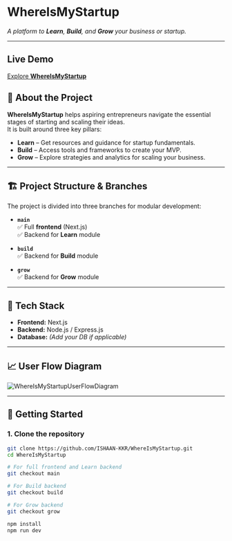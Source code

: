 # WhereIsMyStartup

*A platform to **Learn**, **Build**, and **Grow** your business or startup.*

---

## Live Demo

[Explore **WhereIsMyStartup** ]([https://whereismystartup.vercel.app/](https://where-is-my-startup.vercel.app/)) 

## 🚀 About the Project

**WhereIsMyStartup** helps aspiring entrepreneurs navigate the essential stages of starting and scaling their ideas.  
It is built around three key pillars:

- **Learn** – Get resources and guidance for startup fundamentals.
- **Build** – Access tools and frameworks to create your MVP.
- **Grow** – Explore strategies and analytics for scaling your business.

---

## 🏗️ Project Structure & Branches

The project is divided into three branches for modular development:

- **`main`**  
  ✅ Full **frontend** (Next.js)  
  ✅ Backend for **Learn** module  

- **`build`**  
  ✅ Backend for **Build** module  

- **`grow`**  
  ✅ Backend for **Grow** module  

---

## 📂 Tech Stack

- **Frontend:** Next.js  
- **Backend:** Node.js / Express.js  
- **Database:** *(Add your DB if applicable)*  

---

## 📈 User Flow Diagram

![WhereIsMyStartupUserFlowDiagram](https://github.com/user-attachments/assets/89461c06-2fec-45f4-84f5-4f66b81e7a0f)


---

## 🔗 Getting Started

### 1. Clone the repository
```bash
git clone https://github.com/ISHAAN-KKR/WhereIsMyStartup.git
cd WhereIsMyStartup

# For full frontend and Learn backend
git checkout main

# For Build backend
git checkout build

# For Grow backend
git checkout grow

npm install
npm run dev



